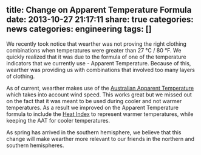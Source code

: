 title: Change on Apparent Temperature Formula
date: 2013-10-27 21:17:11
share: true
categories: news
categories: engineering
tags: []
---
We recently took notice that wearther was not proving the right clothing combinations when temperatures were greater than 27 °C / 80 °F. We quickly realized that it was due to the formula of one of the temperature indicators that we currently use - Apparent Temperature. Because of this, wearther was providing us with combinations that involved too many layers of clothing.

As of current, wearther makes use of the [Australian Apparent Temperature][AAT] which takes into account wind speed. This works great but we missed out on the fact that it was meant to be used during cooler and not warmer temperatures. As a result we improved on the Apparent Temperature formula to include the [Heat Index][HI] to represent warmer temperatures, while keeping the AAT for cooler temperatures.

As spring has arrived in the southern hemisphere, we believe that this change will make wearther more relevant to our friends in the northern and southern hemispheres.

[AAT]:http://www.bom.gov.au/info/thermal_stress/
[HI]:http://en.wikipedia.org/wiki/Heat_index#Formula
